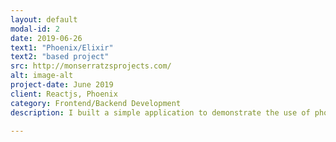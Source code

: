 ```yaml
---
layout: default
modal-id: 2
date: 2019-06-26
text1: "Phoenix/Elixir"
text2: "based project"
src: http://monserratzsprojects.com/
alt: image-alt
project-date: June 2019
client: Reactjs, Phoenix
category: Frontend/Backend Development
description: I built a simple application to demonstrate the use of phoenix channels and phoenix presence. I also integrated a redis-like geoserver called Tile38.

---
```

